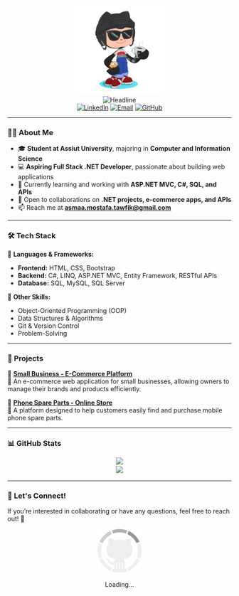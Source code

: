 <div align="center">
    <img src="https://raw.githubusercontent.com/AhmedFathyDev/AhmedFathyDev/main/GitHub.png" alt="GitHub Octocat Drinking a Cup of Coffee" height="200">
</div>

<div align="center">
    <img src="https://readme-typing-svg.herokuapp.com?color=%236FDA44&size=32&center=true&vCenter=true&width=600&height=50&lines=Hi+there,+I'm+Asmaa+Mostafa+Tawfik!+%F0%9F%91%8B;Computer+Science+Student;Full+Stack+.NET+Developer;Problem+Solver;Tech+Enthusiast" alt="Headline">
</div>

<div align="center">
    <a href="https://www.linkedin.com/in/asmaa-mostafa-tawfik"><img src="https://img.shields.io/badge/Linkedin-0077b5?style=flat&logo=linkedin" alt="LinkedIn" /></a>
    <a href="mailto:asmaa.mostafa.tawfik@gmail.com"><img src="https://img.shields.io/badge/Email-D14836?style=flat&logo=gmail&logoColor=white" alt="Email" /></a>
    <a href="https://github.com/AsmaMostafatawfik"><img src="https://img.shields.io/badge/GitHub-333?style=flat&logo=github" alt="GitHub" /></a>
</div>

---

### **👩‍💻 About Me**
- 🎓 **Student at Assiut University**, majoring in **Computer and Information Science**  
- 💻 **Aspiring Full Stack .NET Developer**, passionate about building web applications  
- 🌱 Currently learning and working with **ASP.NET MVC, C#, SQL, and APIs**  
- 🤝 Open to collaborations on **.NET projects, e-commerce apps, and APIs**  
- 📫 Reach me at **asmaa.mostafa.tawfik@gmail.com**  

---

### **🛠 Tech Stack**
📌 **Languages & Frameworks:**  
- **Frontend:** HTML, CSS, Bootstrap  
- **Backend:** C#, LINQ, ASP.NET MVC, Entity Framework, RESTful APIs  
- **Database:** SQL, MySQL, SQL Server  

📌 **Other Skills:**  
- Object-Oriented Programming (OOP)  
- Data Structures & Algorithms  
- Git & Version Control  
- Problem-Solving  

---

### **🚀 Projects**
🌟 **[Small Business - E-Commerce Platform](https://github.com/AsmaMostafatawfik/Small_Business_MVC)**  
🔹 An e-commerce web application for small businesses, allowing owners to manage their brands and products efficiently.  

🌟 **[Phone Spare Parts - Online Store](https://github.com/AsmaMostafatawfik/Phone_Spare_Parts_MVC)**  
🔹 A platform designed to help customers easily find and purchase mobile phone spare parts.  

---

### **📊 GitHub Stats**
<div align="center">
    <img src="https://github-readme-stats.vercel.app/api?username=AsmaMostafatawfik&show_icons=true&theme=dark" height="200" />
    <br>
    <img src="https://github-readme-streak-stats.herokuapp.com/?user=AsmaMostafatawfik&theme=dark" height="200" />
</div>

---

### **📢 Let's Connect!**
If you’re interested in collaborating or have any questions, feel free to reach out! 🚀  

<div align="center">
    <img src="https://raw.githubusercontent.com/AhmedFathyDev/AhmedFathyDev/main/GitHub.gif" alt="GitHub Octocat Logo" height="100">
    <p>Loading...</p>
</div>
